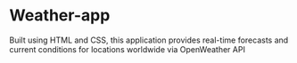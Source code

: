 # Weather-app
Built using HTML and CSS, this application provides real-time forecasts and current conditions for locations worldwide via OpenWeather API
